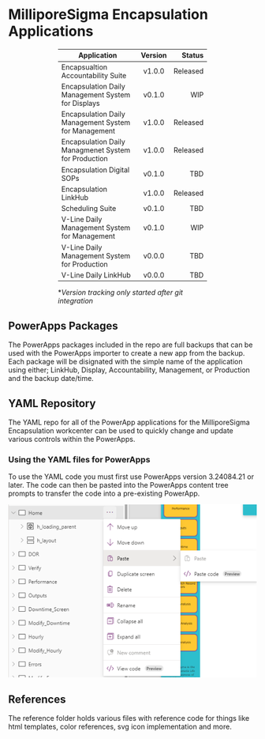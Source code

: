 # MilliporeSigma Encapsulation Applications

<div style="margin: auto; width: 60%;">

| Application        | Version           | Status          |
| ------------------ |:-----------------:| ---------------:|
| Encapsualtion Accountability Suite | v1.0.0 | Released |
| Encapsulation Daily Management System for Displays | v0.1.0 | WIP |
| Encapsulation Daily Management System for Management | v1.0.0 | Released |
| Encapsulation Daily Managmenet System for Production | v1.0.0 | Released |
| Encapsulation Digital SOPs | v0.1.0 | TBD |
| Encapsulation LinkHub | v1.0.0 | Released |
| Scheduling Suite | v0.1.0 | TBD |
| V-Line Daily Management System for Management | v0.1.0 | WIP |
| V-Line Daily Management System for Production | v0.0.0 | TBD |
| V-Line Daily LinkHub | v0.0.0 | TBD |

**Version tracking only started after git integration*

</div>

## PowerApps Packages

The PowerApps packages included in the repo are full backups that can be used with the PowerApps importer to create a new app from the backup. Each package will be disignated with the simple name of the application using either; LinkHub, Display, Accountability, Management, or Production and the backup date/time.

## YAML Repository

The YAML repo for all of the PowerApp applications for the MilliporeSigma Encapsulation workcenter can be used to quickly change and update various controls within the PowerApps.

### Using the YAML files for PowerApps

To use the YAML code you must first use PowerApps version 3.24084.21 or later. The code can then be pasted into the PowerApps content tree prompts to transfer the code into a pre-existing PowerApp.

![alt text](/ref-images/pasting.png "Pasting YAML code")

## References

The reference folder holds various files with reference code for things like html templates, color references, svg icon implementation and more.